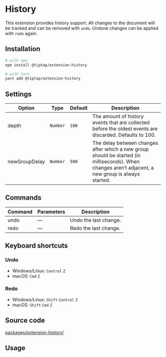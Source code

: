 # History
This extension provides history support. All changes to the document will be tracked and can be removed with `undo`. Undone changes can be applied with `redo` again.

## Installation
```bash
# with npm
npm install @tiptap/extension-history

# with Yarn
yarn add @tiptap/extension-history
```

## Settings
| Option        | Type     | Default | Description                                                                                                                                         |
| ------------- | -------- | ------- | --------------------------------------------------------------------------------------------------------------------------------------------------- |
| depth         | `Number` | `100`   | The amount of history events that are collected before the oldest events are discarded. Defaults to 100.                                            |
| newGroupDelay | `Number` | `500`   | The delay between changes after which a new group should be started (in milliseconds). When changes aren’t adjacent, a new group is always started. |

## Commands
| Command | Parameters | Description           |
| ------- | ---------- | --------------------- |
| undo    | —          | Undo the last change. |
| redo    | —          | Redo the last change. |

## Keyboard shortcuts
### Undo
* Windows/Linux: `Control`&nbsp;`Z`
* macOS: `Cmd`&nbsp;`Z`

### Redo
* Windows/Linux: `Shift`&nbsp;`Control`&nbsp;`Z`
* macOS: `Shift`&nbsp;`Cmd`&nbsp;`Z`

## Source code
[packages/extension-history/](https://github.com/ueberdosis/tiptap-next/blob/main/packages/extension-history/)

## Usage
<demo name="Extensions/History" highlight="3-8,20,39" />
